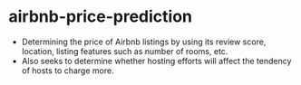 # airbnb-price-prediction

- Determining the price of Airbnb listings by using its review score, location, listing features such as number of rooms, etc. 
- Also seeks to determine whether hosting efforts will affect the tendency of hosts to charge more.
